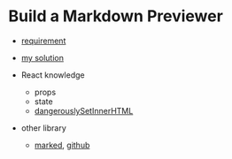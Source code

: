# Build a Markdown Previewer

- [requirement](https://www.freecodecamp.com/challenges/build-a-markdown-previewer)
- [my solution](https://codepen.io/ApplefaceLisa/full/KqEBxd/)

- React knowledge
  - props
  - state
  - [dangerouslySetInnerHTML](https://zhenyong.github.io/react/tips/dangerously-set-inner-html.html)
  
- other library
  - [marked](https://cdnjs.com/libraries/marked), [github](https://github.com/chjj/marked)
